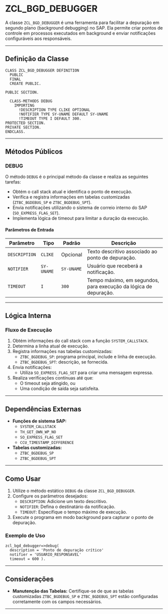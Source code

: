 # ZCL_BGD_DEBUGGER

A classe `ZCL_BGD_DEBUGGER` é uma ferramenta para facilitar a depuração em segundo plano (background debugging) no SAP. Ela permite criar pontos de controle em processos executados em background e enviar notificações configuráveis aos responsáveis.

---

## Definição da Classe

```abap
CLASS ZCL_BGD_DEBUGGER DEFINITION
  PUBLIC
  FINAL
  CREATE PUBLIC.

PUBLIC SECTION.

  CLASS-METHODS DEBUG
    IMPORTING
      !DESCRIPTION TYPE CLIKE OPTIONAL
      !NOTIFIER TYPE SY-UNAME DEFAULT SY-UNAME
      !TIMEOUT TYPE I DEFAULT 300.
PROTECTED SECTION.
PRIVATE SECTION.
ENDCLASS.
```

---

## Métodos Públicos

### DEBUG

O método `DEBUG` é o principal método da classe e realiza as seguintes tarefas:

- Obtém o call stack atual e identifica o ponto de execução.
- Verifica e registra informações em tabelas customizadas (`ZTBC_BGDEBUG_SP` e `ZTBC_BGDEBUG_SPT`).
- Envia notificações utilizando o sistema de correio interno do SAP (`SO_EXPRESS_FLAG_SET`).
- Implementa lógica de timeout para limitar a duração da execução.

#### Parâmetros de Entrada

| Parâmetro     | Tipo       | Padrão     | Descrição                                                                                     |
|---------------|------------|------------|---------------------------------------------------------------------------------------------|
| `DESCRIPTION` | `CLIKE`    | Opcional   | Texto descritivo associado ao ponto de depuração.                                            |
| `NOTIFIER`    | `SY-UNAME` | `SY-UNAME` | Usuário que receberá a notificação.                                                         |
| `TIMEOUT`     | `I`        | `300`      | Tempo máximo, em segundos, para execução da lógica de depuração.                            |

---

## Lógica Interna

### Fluxo de Execução

1. Obtém informações do call stack com a função `SYSTEM_CALLSTACK`.
2. Determina a linha atual de execução.
3. Registra informações nas tabelas customizadas:
   - `ZTBC_BGDEBUG_SP`: programa principal, include e linha de execução.
   - `ZTBC_BGDEBUG_SPT`: descrição, se fornecida.
4. Envia notificações:
   - Utiliza `SO_EXPRESS_FLAG_SET` para criar uma mensagem expressa.
5. Realiza verificações contínuas até que:
   - O timeout seja atingido, ou
   - Uma condição de saída seja satisfeita.

---

## Dependências Externas

- **Funções de sistema SAP:**
  - `SYSTEM_CALLSTACK`
  - `TH_GET_OWN_WP_NO`
  - `SO_EXPRESS_FLAG_SET`
  - `CCU_TIMESTAMP_DIFFERENCE`
- **Tabelas customizadas:**
  - `ZTBC_BGDEBUG_SP`
  - `ZTBC_BGDEBUG_SPT`

---

## Como Usar

1. Utilize o método estático `DEBUG` da classe `ZCL_BGD_DEBUGGER`.
2. Configure os parâmetros desejados:
   - `DESCRIPTION`: Adicione um texto descritivo.
   - `NOTIFIER`: Defina o destinatário da notificação.
   - `TIMEOUT`: Especifique o tempo máximo de execução.
3. Execute o programa em modo background para capturar o ponto de depuração.

### Exemplo de Uso

```abap
zcl_bgd_debugger=>debug(
  description = 'Ponto de depuração crítico'
  notifier = 'USUARIO_RESPONSAVEL'
  timeout = 600 ).
```

---

## Considerações

- **Manutenção das Tabelas:** Certifique-se de que as tabelas customizadas `ZTBC_BGDEBUG_SP` e `ZTBC_BGDEBUG_SPT` estão configuradas corretamente com os campos necessários.

---

